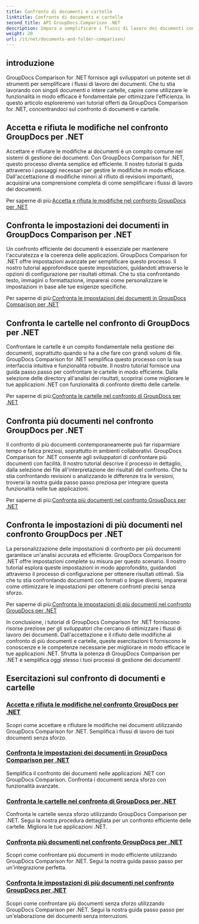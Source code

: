 ```yaml
---
title: Confronto di documenti e cartelle
linktitle: Confronto di documenti e cartelle
second_title: API GroupDocs.Comparison .NET
description: Impara a semplificare i flussi di lavoro dei documenti con i tutorial di GroupDocs Comparison for .NET. Accetta, rifiuta le modifiche e confronta documenti e cartelle senza sforzo.
weight: 20
url: /it/net/documents-and-folder-comparison/
---
```

## introduzione

GroupDocs Comparison for .NET fornisce agli sviluppatori un potente set di strumenti per semplificare i flussi di lavoro dei documenti. Che tu stia lavorando con singoli documenti o intere cartelle, capire come utilizzare le funzionalità in modo efficace è fondamentale per ottimizzare l'efficienza. In questo articolo esploreremo vari tutorial offerti da GroupDocs Comparison for .NET, concentrandoci sul confronto di documenti e cartelle.

## Accetta e rifiuta le modifiche nel confronto GroupDocs per .NET

Accettare e rifiutare le modifiche ai documenti è un compito comune nei sistemi di gestione dei documenti. Con GroupDocs Comparison for .NET, questo processo diventa semplice ed efficiente. Il nostro tutorial ti guida attraverso i passaggi necessari per gestire le modifiche in modo efficace. Dall'accettazione di modifiche minori al rifiuto di revisioni importanti, acquisirai una comprensione completa di come semplificare i flussi di lavoro dei documenti.

 Per saperne di più:[Accetta e rifiuta le modifiche nel confronto GroupDocs per .NET](./accept-reject-changes-dotnet/)

## Confronta le impostazioni dei documenti in GroupDocs Comparison per .NET

Un confronto efficiente dei documenti è essenziale per mantenere l'accuratezza e la coerenza delle applicazioni. GroupDocs Comparison for .NET offre impostazioni avanzate per semplificare questo processo. Il nostro tutorial approfondisce queste impostazioni, guidandoti attraverso le opzioni di configurazione per risultati ottimali. Che tu stia confrontando testo, immagini o formattazione, imparerai come personalizzare le impostazioni in base alle tue esigenze specifiche.

 Per saperne di più:[Confronta le impostazioni dei documenti in GroupDocs Comparison per .NET](./compare-documents-settings-dotnet/)

## Confronta le cartelle nel confronto di GroupDocs per .NET

Confrontare le cartelle è un compito fondamentale nella gestione dei documenti, soprattutto quando si ha a che fare con grandi volumi di file. GroupDocs Comparison for .NET semplifica questo processo con la sua interfaccia intuitiva e funzionalità robuste. Il nostro tutorial fornisce una guida passo passo per confrontare le cartelle in modo efficiente. Dalla selezione delle directory all'analisi dei risultati, scoprirai come migliorare le tue applicazioni .NET con funzionalità di confronto diretto delle cartelle.

 Per saperne di più:[Confronta le cartelle nel confronto di GroupDocs per .NET](./compare-folders-dotnet/)

## Confronta più documenti nel confronto GroupDocs per .NET

Il confronto di più documenti contemporaneamente può far risparmiare tempo e fatica preziosi, soprattutto in ambienti collaborativi. GroupDocs Comparison for .NET consente agli sviluppatori di confrontare più documenti con facilità. Il nostro tutorial descrive il processo in dettaglio, dalla selezione dei file all'interpretazione dei risultati del confronto. Che tu stia confrontando revisioni o analizzando le differenze tra le versioni, troverai la nostra guida passo passo preziosa per integrare questa funzionalità nelle tue applicazioni.

 Per saperne di più:[Confronta più documenti nel confronto GroupDocs per .NET](./compare-multiple-documents-dotnet/)

## Confronta le impostazioni di più documenti nel confronto GroupDocs per .NET

La personalizzazione delle impostazioni di confronto per più documenti garantisce un'analisi accurata ed efficiente. GroupDocs Comparison for .NET offre impostazioni complete su misura per questo scenario. Il nostro tutorial esplora queste impostazioni in modo approfondito, guidandoti attraverso il processo di configurazione per ottenere risultati ottimali. Sia che tu stia confrontando documenti con formati o lingue diversi, imparerai come ottimizzare le impostazioni per ottenere confronti precisi senza sforzo.

 Per saperne di più:[Confronta le impostazioni di più documenti nel confronto GroupDocs per .NET](./compare-multiple-documents-settings-dotnet/)

In conclusione, i tutorial di GroupDocs Comparison for .NET forniscono risorse preziose per gli sviluppatori che cercano di ottimizzare i flussi di lavoro dei documenti. Dall'accettazione e il rifiuto delle modifiche al confronto di più documenti e cartelle, queste esercitazioni ti forniscono le conoscenze e le competenze necessarie per migliorare in modo efficace le tue applicazioni .NET. Sfrutta la potenza di GroupDocs Comparison per .NET e semplifica oggi stesso i tuoi processi di gestione dei documenti!
## Esercitazioni sul confronto di documenti e cartelle
### [Accetta e rifiuta le modifiche nel confronto GroupDocs per .NET](./accept-reject-changes-dotnet/)
Scopri come accettare e rifiutare le modifiche nei documenti utilizzando GroupDocs Comparison for .NET. Semplifica i flussi di lavoro dei tuoi documenti senza sforzo.
### [Confronta le impostazioni dei documenti in GroupDocs Comparison per .NET](./compare-documents-settings-dotnet/)
Semplifica il confronto dei documenti nelle applicazioni .NET con GroupDocs Comparison. Confronta i documenti senza sforzo con funzionalità avanzate.
### [Confronta le cartelle nel confronto di GroupDocs per .NET](./compare-folders-dotnet/)
Confronta le cartelle senza sforzo utilizzando GroupDocs Comparison per .NET. Segui la nostra procedura dettagliata per un confronto efficiente delle cartelle. Migliora le tue applicazioni .NET.
### [Confronta più documenti nel confronto GroupDocs per .NET](./compare-multiple-documents-dotnet/)
Scopri come confrontare più documenti in modo efficiente utilizzando GroupDocs Comparison for .NET. Segui la nostra guida passo passo per un'integrazione perfetta.
### [Confronta le impostazioni di più documenti nel confronto GroupDocs per .NET](./compare-multiple-documents-settings-dotnet/)
Scopri come confrontare più documenti senza sforzo utilizzando GroupDocs Comparison per .NET. Segui la nostra guida passo passo per un'elaborazione dei documenti senza interruzioni.